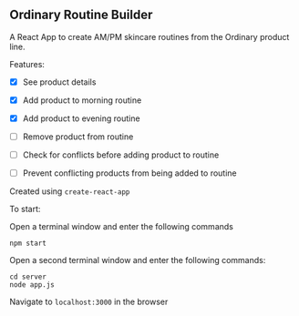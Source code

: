 ## Ordinary Routine Builder 

A React App to create AM/PM skincare  routines from the Ordinary product line. 

Features:
- [x] See product details
- [x] Add product to morning routine
- [x] Add product to evening routine
- [ ] Remove product from routine
- [ ] Check for conflicts before adding product to routine
- [ ] Prevent conflicting products from being added to routine  


Created using `create-react-app`


To start:

Open a terminal window and enter the following commands
```cd client
npm start
```
 
Open a second terminal window and enter the following commands:
```
cd server 
node app.js
```

Navigate to `localhost:3000` in the browser

